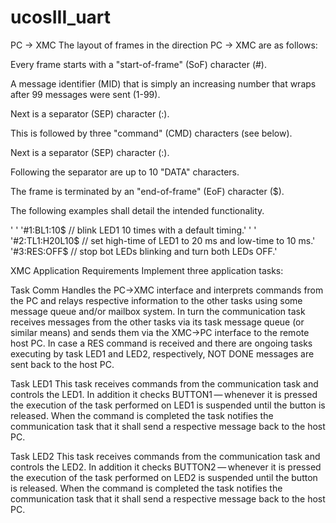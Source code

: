 # ucosIII_uart
PC → XMC
The layout of frames in the direction PC → XMC are as follows:


Every frame starts with a "start-of-frame" (SoF) character (#).

A message identifier (MID) that is simply an increasing number that wraps after 99 messages were sent (1-99).

Next is a separator (SEP) character (:).

This is followed by three "command" (CMD) characters (see below).

Next is a separator (SEP) character (:).

Following the separator are up to 10 "DATA" characters.

The frame is terminated by an "end-of-frame" (EoF) character ($).

The following examples shall detail the intended functionality.

' ' '#1:BL1:10$          // blink LED1 10 times with a default timing.' ' '
'#2:TL1:H20L10$      // set high-time of LED1 to 20 ms and low-time to 10 ms.'
'#3:RES:OFF$         // stop bot LEDs blinking and turn both LEDs OFF.'

XMC Application Requirements
Implement three application tasks:

Task Comm
Handles the PC→XMC interface and interprets commands from the PC and relays respective information to the other tasks using some message queue and/or mailbox system. In turn the communication task receives messages from the other tasks via its task message queue (or similar means) and sends them via the XMC→PC interface to the remote host PC.
In case a RES command is received and there are ongoing tasks executing by task LED1 and LED2, respectively, NOT DONE messages are sent back to the host PC.

Task LED1
This task receives commands from the communication task and controls the LED1. In addition it checks BUTTON1 — whenever it is pressed the execution of the task performed on LED1 is suspended until the button is released. When the command is completed the task notifies the communication task that it shall send a respective message back to the host PC.

Task LED2
This task receives commands from the communication task and controls the LED2. In addition it checks BUTTON2 — whenever it is pressed the execution of the task performed on LED2 is suspended until the button is released. When the command is completed the task notifies the communication task that it shall send a respective message back to the host PC.
